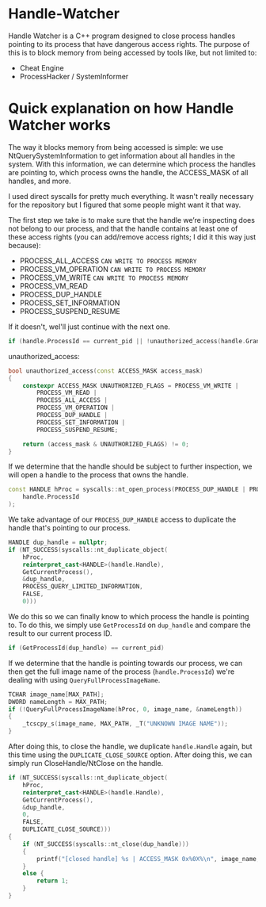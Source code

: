 # Handle-Watcher
Handle Watcher is a C++ program designed to close process handles pointing to its process that have dangerous access rights. The purpose of this is to block memory from being accessed by tools like, but not limited to:
- Cheat Engine
- ProcessHacker / SystemInformer

# Quick explanation on how Handle Watcher works
The way it blocks memory from being accessed is simple: we use NtQuerySystemInformation to get information about all handles in the system. With this information, we can determine which process the handles are pointing to, which process owns the handle, the ACCESS_MASK of all handles, and more.

I used direct syscalls for pretty much everything. It wasn't really necessary for the repository but I figured that some people might want it that way.

The first step we take is to make sure that the handle we’re inspecting does not belong to our process, and that the handle contains at least one of these access rights (you can add/remove access rights; I did it this way just because):
- PROCESS_ALL_ACCESS `CAN WRITE TO PROCESS MEMORY`
- PROCESS_VM_OPERATION `CAN WRITE TO PROCESS MEMORY`
- PROCESS_VM_WRITE `CAN WRITE TO PROCESS MEMORY`
- PROCESS_VM_READ
- PROCESS_DUP_HANDLE
- PROCESS_SET_INFORMATION
- PROCESS_SUSPEND_RESUME

If it doesn't, wel'll just continue with the next one.
```cpp
if (handle.ProcessId == current_pid || !unauthorized_access(handle.GrantedAccess)) continue;
```
unauthorized_access:
```cpp
bool unauthorized_access(const ACCESS_MASK access_mask)
{
    constexpr ACCESS_MASK UNAUTHORIZED_FLAGS = PROCESS_VM_WRITE |
        PROCESS_VM_READ |
        PROCESS_ALL_ACCESS |
        PROCESS_VM_OPERATION |
        PROCESS_DUP_HANDLE |
        PROCESS_SET_INFORMATION |
        PROCESS_SUSPEND_RESUME;

    return (access_mask & UNAUTHORIZED_FLAGS) != 0;
}
```
If we determine that the handle should be subject to further inspection, we will open a handle to the process that owns the handle.
```cpp
const HANDLE hProc = syscalls::nt_open_process(PROCESS_DUP_HANDLE | PROCESS_QUERY_LIMITED_INFORMATION,
    handle.ProcessId
);
```
We take advantage of our `PROCESS_DUP_HANDLE` access to duplicate the handle that's pointing to our process.
```cpp
HANDLE dup_handle = nullptr;
if (NT_SUCCESS(syscalls::nt_duplicate_object(
    hProc,
    reinterpret_cast<HANDLE>(handle.Handle),
    GetCurrentProcess(),
    &dup_handle,
    PROCESS_QUERY_LIMITED_INFORMATION,
    FALSE,
    0)))
```
We do this so we can finally know to which process the handle is pointing to. To do this, we simply use `GetProcessId` on `dup_handle` and compare the result to our current process ID.
```cpp
if (GetProcessId(dup_handle) == current_pid)
```
If we determine that the handle is pointing towards our process, we can then get the full image name of the process (`handle.ProcessId`) we're dealing with using `QueryFullProcessImageName`.
```cpp
TCHAR image_name[MAX_PATH];
DWORD nameLength = MAX_PATH;
if (!QueryFullProcessImageName(hProc, 0, image_name, &nameLength))
{
    _tcscpy_s(image_name, MAX_PATH, _T("UNKNOWN IMAGE NAME"));
}
```
After doing this, to close the handle, we duplicate `handle.Handle` again, but this time using the `DUPLICATE_CLOSE_SOURCE` option. After doing this, we can simply run CloseHandle/NtClose on the handle.
```cpp
if (NT_SUCCESS(syscalls::nt_duplicate_object(
    hProc,
    reinterpret_cast<HANDLE>(handle.Handle),
    GetCurrentProcess(),
    &dup_handle,
    0,
    FALSE,
    DUPLICATE_CLOSE_SOURCE)))
{
    if (NT_SUCCESS(syscalls::nt_close(dup_handle)))
    {
        printf("[closed handle] %s | ACCESS_MASK 0x%0X%\n", image_name, handle.GrantedAccess);
    }
    else {
        return 1;
    }
}
```

